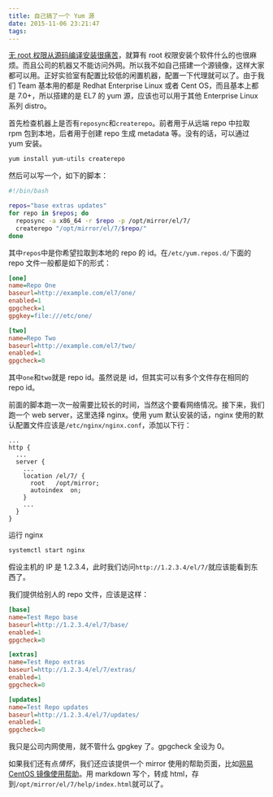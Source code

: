 ```yaml
---
title: 自己搞了一个 Yum 源
date: 2015-11-06 23:21:47
tags:
---
```


[无 root 权限从源码编译安装很痛苦][build-from-source]，就算有 root 权限安装个软件什么的也很麻烦。而且公司的机器又不能访问外网。所以我不如自己搭建一个源镜像，这样大家都可以用。正好实验室有配置比较低的闲置机器，配置一下代理就可以了。由于我们 Team 基本用的都是 Redhat Enterprise Linux 或者 Cent OS，而且基本上都是 7.0+，所以搭建的是 EL7 的 yum 源，应该也可以用于其他 Enterprise Linux 系列 distro。

<!-- more -->

首先检查机器上是否有`reposync`和`createrepo`。前者用于从远端 repo 中拉取 rpm 包到本地，后者用于创建 repo 生成 metadata 等。没有的话，可以通过 yum 安装。

```bash
yum install yum-utils createrepo
```

然后可以写一个，如下的脚本：

```bash
#!/bin/bash

repos="base extras updates"
for repo in $repos; do
  reposync -a x86_64 -r $repo -p /opt/mirror/el/7/
  createrepo "/opt/mirror/el/7/$repo/"
done
```

其中`repos`中是你希望拉取到本地的 repo 的 id。在`/etc/yum.repos.d/`下面的 repo 文件一般都是如下的形式：

```ini
[one]
name=Repo One
baseurl=http://example.com/el7/one/
enabled=1
gpgcheck=1
gpgkey=file:///etc/one/

[two]
name=Repo Two
baseurl=http://example.com/el7/two/
enabled=1
gpgcheck=0
```

其中`one`和`two`就是 repo id。虽然说是 id，但其实可以有多个文件存在相同的 repo id。

前面的脚本跑一次一般需要比较长的时间，当然这个要看网络情况。接下来，我们跑一个 web server，这里选择 nginx。使用 yum 默认安装的话，nginx 使用的默认配置文件应该是`/etc/nginx/nginx.conf`，添加以下行：


```nginx
...
http {
  ...
  server {
    ...
    location /el/7/ {
      root   /opt/mirror;
      autoindex  on; 
    }
    ...
  }
}
```

运行 nginx

```bash
systemctl start nginx
```

假设主机的 IP 是 1.2.3.4，此时我们访问`http://1.2.3.4/el/7/`就应该能看到东西了。

我们提供给别人的 repo 文件，应该是这样：

```ini
[base]
name=Test Repo base
baseurl=http://1.2.3.4/el/7/base/
enabled=1
gpgcheck=0

[extras]
name=Test Repo extras
baseurl=http://1.2.3.4/el/7/extras/
enabled=1
gpgcheck=0

[updates]
name=Test Repo updates
baseurl=http://1.2.3.4/el/7/updates/
enabled=1
gpgcheck=0
```

我只是公司内网使用，就不管什么 gpgkey 了。gpgcheck 全设为 0。

如果我们还有点*情怀*，我们还应该提供一个 mirror 使用的帮助页面，比如[网易 CentOS 镜像使用帮助][netease-mirror]。用 markdown 写个，转成 html，存到`/opt/mirror/el/7/help/index.html`就可以了。

[build-from-source]: /posts/2015-09-09-build-install-wo-root/
[netease-mirror]: http://mirrors.163.com/.help/centos.html
